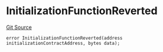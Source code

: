 # InitializationFunctionReverted
[Git Source](https://github.com/thrackle-io/Tron_Internal/blob/2eb992c5f8a67ecb6f7fb3675bc386aaa483c728/src/economic/ruleProcessor/RuleProcessorDiamondLib.sol)


```solidity
error InitializationFunctionReverted(address initializationContractAddress, bytes data);
```

